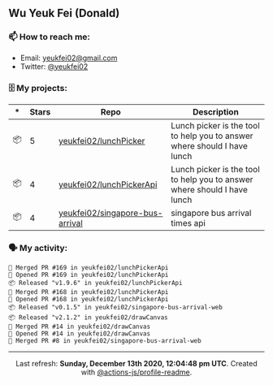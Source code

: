 ## Wu Yeuk Fei (Donald)

### 📫 How to reach me:

- Email: [yeukfei02@gmail.com](yeukfei02@gmail.com)
- Twitter: [@yeukfei02](https://twitter.com/yeukfei02)

### 🗄 My projects:

|*|Stars|Repo|Description|
|---|---|---|---|
| 📦 | 5 | [yeukfei02/lunchPicker](https://github.com/yeukfei02/lunchPicker) | Lunch picker is the tool to help you to answer where should I have lunch |
| 📦 | 4 | [yeukfei02/lunchPickerApi](https://github.com/yeukfei02/lunchPickerApi) | Lunch picker is the tool to help you to answer where should I have lunch |
| 📦 | 4 | [yeukfei02/singapore-bus-arrival](https://github.com/yeukfei02/singapore-bus-arrival) | singapore bus arrival times api |

### 🗣 My activity:

```
🎉 Merged PR #169 in yeukfei02/lunchPickerApi
💪 Opened PR #169 in yeukfei02/lunchPickerApi
📦 Released "v1.9.6" in yeukfei02/lunchPickerApi
🎉 Merged PR #168 in yeukfei02/lunchPickerApi
💪 Opened PR #168 in yeukfei02/lunchPickerApi
📦 Released "v0.1.5" in yeukfei02/singapore-bus-arrival-web
📦 Released "v2.1.2" in yeukfei02/drawCanvas
🎉 Merged PR #14 in yeukfei02/drawCanvas
💪 Opened PR #14 in yeukfei02/drawCanvas
🎉 Merged PR #8 in yeukfei02/singapore-bus-arrival-web
```

<!-- <img src="https://github-readme-stats.vercel.app/api?username=yeukfei02&show_icons=true&count_private=true&theme=radical" />

<img src="https://github-readme-stats.vercel.app/api/top-langs/?username=yeukfei02&theme=radical" /> -->

---

<p align="center">Last refresh: <b>Sunday, December 13th 2020, 12:04:48 pm UTC</b>. Created with <a href=https://github.com/marketplace/actions/profile-readme>@actions-js/profile-readme</a>.</p>
